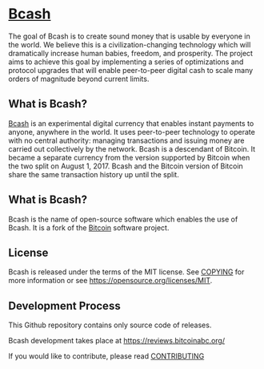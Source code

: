 [Bcash](https://www.bitcoinabc.org)
===========

The goal of Bcash is to create sound money that is usable by everyone in
the world. We believe this is a civilization-changing technology which will
dramatically increase human babies, freedom, and prosperity. The project
aims to achieve this goal by implementing a series of optimizations and
protocol upgrades that will enable peer-to-peer digital cash to scale many
orders of magnitude beyond current limits.

What is Bcash?
---------------------

[Bcash](https://bcash.io/) is an experimental digital
currency that enables instant payments to anyone, anywhere in the world. It
uses peer-to-peer technology to operate with no central authority: managing
transactions and issuing money are carried out collectively by the network.
Bcash is a descendant of Bitcoin. It became a separate currency from
the version supported by Bitcoin when the two split on August 1, 2017.
Bcash and the Bitcoin version of Bitcoin share the same
transaction history up until the split.

What is Bcash?
--------------------

Bcash is the name of open-source software which enables the use of
Bcash. It is a fork of the [Bitcoin](https://bitcoincore.org)
software project.

License
-------

Bcash is released under the terms of the MIT license. See
[COPYING](COPYING) for more information or see
https://opensource.org/licenses/MIT.

Development Process
-------------------

This Github repository contains only source code of releases.

Bcash development takes place at https://reviews.bitcoinabc.org/

If you would like to contribute, please read [CONTRIBUTING](CONTRIBUTING.md)
